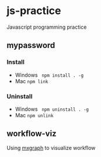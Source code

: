 # js-practice
Javascript programming practice

## mypassword

### Install
- Windows
``` npm install . -g```
- Mac
``` npm link ```

### Uninstall
- Windows
``` npm uninstall . -g```
- Mac
``` npm unlink ```

## workflow-viz

Using [mxgraph](https://github.com/jgraph/mxgraph) to visualize workflow
